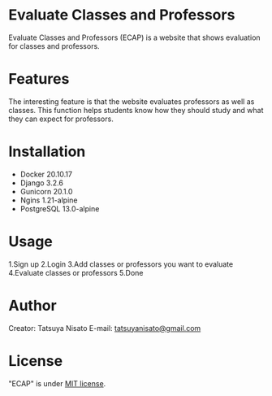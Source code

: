 # Evaluate Classes and Professors
 
Evaluate Classes and Professors (ECAP) is a website that shows evaluation for classes and professors.
 
# Features
 
The interesting feature is that the website evaluates professors as well as classes.
This function helps students know how they should study and what they can expect for professors.
 
# Installation
 
* Docker 20.10.17
* Django 3.2.6
* Gunicorn 20.1.0
* Ngins 1.21-alpine
* PostgreSQL 13.0-alpine
 
# Usage
 
1.Sign up
2.Login
3.Add classes or professors you want to evaluate
4.Evaluate classes or professors
5.Done
 
# Author
 
Creator: Tatsuya Nisato
E-mail: tatsuyanisato@gmail.com
 
# License
 
"ECAP" is under [MIT license](https://en.wikipedia.org/wiki/MIT_License).